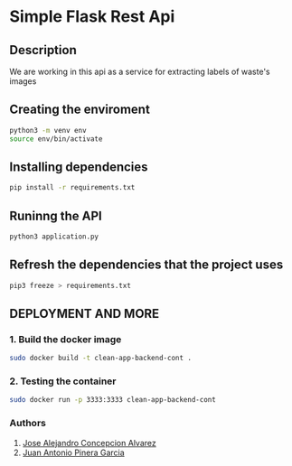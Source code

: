 # Simple Flask Rest Api

## Description

We are working in this api as a service for extracting labels of waste's images

## Creating the enviroment

```sh
python3 -m venv env
source env/bin/activate
```

## Installing dependencies

```sh
pip install -r requirements.txt
```

## Runinng the API

```python
python3 application.py
```

## Refresh the dependencies that the project uses

```sh
pip3 freeze > requirements.txt
```

## DEPLOYMENT AND MORE

### 1. Build the docker image

```sh
sudo docker build -t clean-app-backend-cont .
```

### 2. Testing the container

```sh
sudo docker run -p 3333:3333 clean-app-backend-cont
```

### Authors

1. [Jose Alejandro Concepcion Alvarez](https://www.gssi.it/people/students/students-computer-science/item/15643-concepcion-alvarez-jose-aleandro)
2. [Juan Antonio Pinera Garcia](https://www.gssi.it/people/students/students-computer-science/item/15647-pinera-garcia-juan-antonio)
